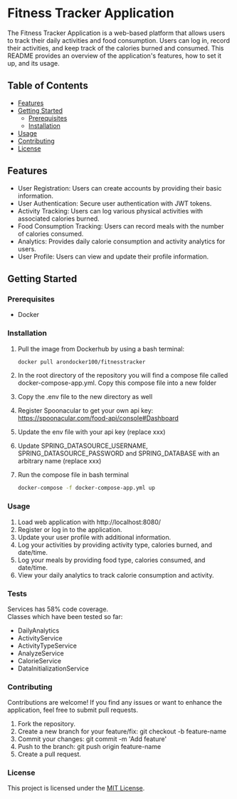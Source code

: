 # Fitness Tracker Application

The Fitness Tracker Application is a web-based platform that allows users to track their daily activities and food consumption. Users can log in, record their activities, and keep track of the calories burned and consumed. This README provides an overview of the application's features, how to set it up, and its usage.

## Table of Contents

- [Features](#features)
- [Getting Started](#getting-started)
    - [Prerequisites](#prerequisites)
    - [Installation](#installation)
- [Usage](#usage)
- [Contributing](#contributing)
- [License](#license)

## Features

- User Registration: Users can create accounts by providing their basic information.
- User Authentication: Secure user authentication with JWT tokens.
- Activity Tracking: Users can log various physical activities with associated calories burned.
- Food Consumption Tracking: Users can record meals with the number of calories consumed.
- Analytics: Provides daily calorie consumption and activity analytics for users.
- User Profile: Users can view and update their profile information.

## Getting Started

### Prerequisites

- Docker

### Installation

1. Pull the image from Dockerhub by using a bash terminal:

   ```sh
   docker pull arondocker100/fitnesstracker
   

2. In the root directory of the repository you will find a compose file called docker-compose-app.yml. Copy this compose file into a new folder

3. Copy the .env file to the new directory as well

4. Register Spoonacular to get your own api key: https://spoonacular.com/food-api/console#Dashboard

5. Update the env file with your api key (replace xxx)

6. Update SPRING_DATASOURCE_USERNAME, SPRING_DATASOURCE_PASSWORD and SPRING_DATABASE with an arbitrary name (replace xxx)

7. Run the compose file in bash terminal

    ```sh
    docker-compose -f docker-compose-app.yml up


### Usage
1. Load web application with http://localhost:8080/
2. Register or log in to the application.
3. Update your user profile with additional information.
4. Log your activities by providing activity type, calories burned, and date/time.
5. Log your meals by providing food type, calories consumed, and date/time.
6. View your daily analytics to track calorie consumption and activity.

### Tests

Services has 58% code coverage.  
Classes which have been tested so far:
- DailyAnalytics
- ActivityService
- ActivityTypeService
- AnalyzeService
- CalorieService
- DataInitializationService

### Contributing
Contributions are welcome! If you find any issues or want to enhance the application, feel free to submit pull requests.

1. Fork the repository.
2. Create a new branch for your feature/fix: git checkout -b feature-name
3. Commit your changes: git commit -m 'Add feature'
4. Push to the branch: git push origin feature-name
5. Create a pull request.

### License

This project is licensed under the [MIT License](LICENSE).